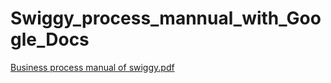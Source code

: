 # Swiggy_process_mannual_with_Google_Docs
[Business process manual of swiggy.pdf](https://github.com/omkarmohite123/Swiggy_process_mannual_with_Google_Docs/files/10242579/Business.process.manual.of.swiggy.pdf)
